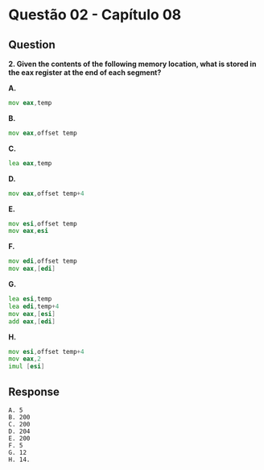# Questão 02 - Capítulo 08

## Question

**<p>2. Given the contents of the following memory location, what is stored in the eax
register at the end of each segment?</p>**

**A.**
 ```asm
mov eax,temp
```
**B.**
 ```asm
mov eax,offset temp
```
**C.**
 ```asm
lea eax,temp
```
**D.**
 ```asm
mov eax,offset temp+4
```
**E.**
 ```asm
mov esi,offset temp
mov eax,esi
```
**F.**
 ```asm
mov edi,offset temp
mov eax,[edi]
```
**G.**
```asm
lea esi,temp
lea edi,temp+4
mov eax,[esi]
add eax,[edi] 
```
**H.**
 ```asm
mov esi,offset temp+4
mov eax,2
 imul [esi]
```

## Response
```
A. 5
B. 200
C. 200
D. 204
E. 200
F. 5
G. 12
H. 14.
```
